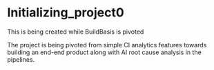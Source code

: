 # Initializing_project0
This is being created while BuildBasis is pivoted 

The project is being pivoted from simple CI analytics features towards building an end-end product along with AI root cause analysis in the pipelines. 
